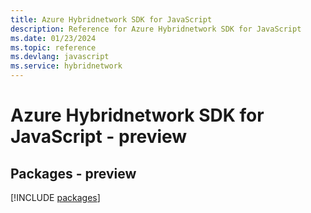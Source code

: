 ```yaml
---
title: Azure Hybridnetwork SDK for JavaScript
description: Reference for Azure Hybridnetwork SDK for JavaScript
ms.date: 01/23/2024
ms.topic: reference
ms.devlang: javascript
ms.service: hybridnetwork
---
```

# Azure Hybridnetwork SDK for JavaScript - preview
## Packages - preview
[!INCLUDE [packages](hybridnetwork-index.md)]